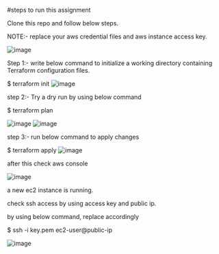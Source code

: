 #steps to run this assignment

Clone this repo and follow below steps.

NOTE:- replace your aws credential files and aws instance access key.


![image](https://user-images.githubusercontent.com/61050480/117343249-b98ed980-aec1-11eb-9c11-0b6d29815700.png)

Step 1:-
write below command to initialize a working directory containing Terraform configuration files.

$ terraform init
![image](https://user-images.githubusercontent.com/61050480/117343613-17232600-aec2-11eb-8bae-89a780dd505f.png)


step 2:- 
Try a dry run by using below command


$  terraform plan

![image](https://user-images.githubusercontent.com/61050480/117343887-68331a00-aec2-11eb-9e02-c6ac2317d8fb.png)
![image](https://user-images.githubusercontent.com/61050480/117344093-a92b2e80-aec2-11eb-8c6e-505c713c984a.png)


step 3:-
run below command to apply changes

$ terraform apply
![image](https://user-images.githubusercontent.com/61050480/117344360-eee7f700-aec2-11eb-8571-321ddeae77b2.png)
 
 
 
 after this check aws console
 
 
 ![image](https://user-images.githubusercontent.com/61050480/117344514-14750080-aec3-11eb-95d4-8caed577e305.png)


a new ec2 instance is running.

check ssh access by using access key and public ip.

by using below command, replace accordingly

$  ssh -i key.pem  ec2-user@public-ip



![image](https://user-images.githubusercontent.com/61050480/117345032-b694e880-aec3-11eb-91e1-0977488c4bdd.png)

